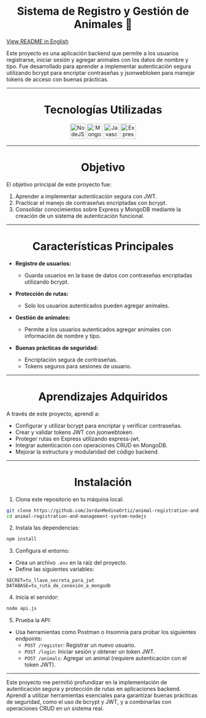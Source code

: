 <h1 align="center">Sistema de Registro y Gestión de Animales 🐾</h1>

<p align="left">
  <a href="README.md" target="_blank">
    View README in English
  </a>
</p>

<p>
Este proyecto es una aplicación backend que permite a los usuarios registrarse, iniciar sesión y agregar animales con los datos de nombre y tipo. Fue desarrollado para aprender a implementar autenticación segura utilizando bcrypt para encriptar contraseñas y jsonwebtoken para manejar tokens de acceso con buenas prácticas.
</p>

---

<h1 align="center">Tecnologías Utilizadas</h1>
<div align="center">
  <img src="https://cdn.jsdelivr.net/gh/devicons/devicon/icons/nodejs/nodejs-original.svg" height="40" alt="NodeJS"/>
  <img src="https://cdn.jsdelivr.net/gh/devicons/devicon@latest/icons/mongodb/mongodb-original.svg" height="40" alt="MongoDB"/>
  <img src="https://cdn.jsdelivr.net/gh/devicons/devicon/icons/javascript/javascript-original.svg" height="40" alt="Javascript"/>
  <img src="https://cdn.jsdelivr.net/gh/devicons/devicon@latest/icons/express/express-original-wordmark.svg" height="40" alt="Express" />
</div>

---

<h1 align="center">Objetivo</h1>

El objetivo principal de este proyecto fue:

1. Aprender a implementar autenticación segura con JWT.
2. Practicar el manejo de contraseñas encriptadas con bcrypt.
3. Consolidar conocimientos sobre Express y MongoDB mediante la creación de un sistema de autenticación funcional.

---

<h1 align="center">Características Principales</h1>

- **Registro de usuarios:**
  - Guarda usuarios en la base de datos con contraseñas encriptadas utilizando bcrypt.

- **Protección de rutas:**
  - Solo los usuarios autenticados pueden agregar animales.

- **Gestión de animales:**
  - Permite a los usuarios autenticados agregar animales con información de nombre y tipo.

- **Buenas prácticas de seguridad:**
  - Encriptación segura de contraseñas.
  - Tokens seguros para sesiones de usuario.

---

<h1 align="center">Aprendizajes Adquiridos</h1>

A través de este proyecto, aprendí a:

- Configurar y utilizar bcrypt para encriptar y verificar contraseñas.
- Crear y validar tokens JWT con jsonwebtoken.
- Proteger rutas en Express utilizando express-jwt.
- Integrar autenticación con operaciones CRUD en MongoDB.
- Mejorar la estructura y modularidad del código backend.

---

<h1 align="center">Instalación</h1>

1. Clona este repositorio en tu máquina local:

```bash
git clone https://github.com/JordanMedinaOrtiz/animal-registration-and-management-system-nodejs.git
cd animal-registration-and-management-system-nodejs
```

2. Instala las dependencias:

```bash
npm install
```

3. Configura el entorno:

- Crea un archivo `.env` en la raíz del proyecto.
- Define las siguientes variables:

```env
SECRET=tu_llave_secreta_para_jwt
DATABASE=tu_ruta_de_conexión_a_mongodb
```

4. Inicia el servidor:

```bash
node api.js
```

5. Prueba la API:

- Usa herramientas como Postman o Insomnia para probar los siguientes endpoints:
  - `POST /register`: Registrar un nuevo usuario.
  - `POST /login`: Iniciar sesión y obtener un token JWT.
  - `POST /animals`: Agregar un animal (requiere autenticación con el token JWT).

---

Este proyecto me permitió profundizar en la implementación de autenticación segura y protección de rutas en aplicaciones backend. Aprendí a utilizar herramientas esenciales para garantizar buenas prácticas de seguridad, como el uso de bcrypt y JWT, y a combinarlas con operaciones CRUD en un sistema real.
